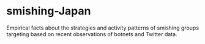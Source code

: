 # smishing-Japan
Empirical facts about the strategies and activity patterns of smishing groups targeting based on recent observations of botnets and Twitter data. 
